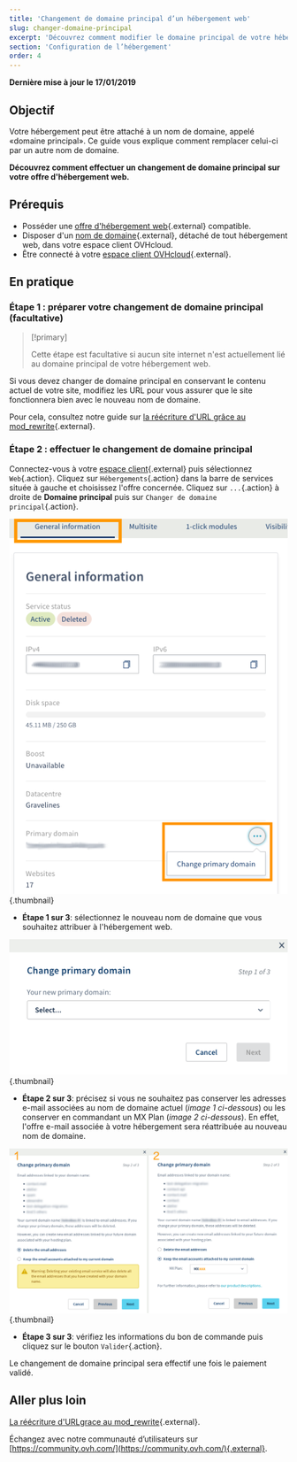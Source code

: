 ```yaml
---
title: 'Changement de domaine principal d’un hébergement web'
slug: changer-domaine-principal
excerpt: 'Découvrez comment modifier le domaine principal de votre hébergement web'
section: 'Configuration de l’hébergement'
order: 4
---
```


**Dernière mise à jour le 17/01/2019**

## Objectif

Votre hébergement peut être attaché à un nom de domaine, appelé «domaine principal». Ce guide vous explique comment remplacer celui-ci par un autre nom de domaine.

**Découvrez comment effectuer un changement de domaine principal sur votre offre d'hébergement web.**

## Prérequis

- Posséder une [offre d'hébergement web](https://www.ovh.com/fr/hebergement-web/){.external} compatible.
- Disposer d'un [nom de domaine](https://www.ovh.com/fr/domaines/){.external}, détaché de tout hébergement web, dans votre espace client OVHcloud.
- Être connecté à votre [espace client OVHcloud](https://www.ovh.com/auth/?action=gotomanager){.external}.

## En pratique

### Étape 1 : préparer votre changement de domaine principal (facultative)

> [!primary]
>
> Cette étape est facultative si aucun site internet n'est actuellement lié au domaine principal de votre hébergement web.
> 

Si vous devez changer de domaine principal en conservant le contenu actuel de votre site, modifiez les URL pour vous assurer que le site fonctionnera bien avec le nouveau nom de domaine.

Pour cela, consultez notre guide sur [la réécriture d'URL grâce au mod_rewrite](../htaccess-reecriture-url-mod-rewrite/){.external}.

### Étape 2 : effectuer le changement de domaine principal

Connectez-vous à votre [espace client](https://www.ovh.com/auth/?action=gotomanager){.external} puis sélectionnez `Web`{.action}. Cliquez sur `Hébergements`{.action} dans la barre de services située à gauche et choisissez l'offre concernée. Cliquez sur `...`{.action} à droite de **Domaine principal** puis sur `Changer de domaine principal`{.action}.

![Domaine-Principal](images/change-primary-domain-step2.png){.thumbnail}


- **Étape 1 sur 3**: sélectionnez le nouveau nom de domaine que vous souhaitez attribuer à l'hébergement web.

![Domaine-Principal](images/change-primary-domain-step2-2.png){.thumbnail}

- **Étape 2 sur 3**: précisez si vous ne souhaitez pas conserver les adresses e-mail associées au nom de domaine actuel (*image 1 ci-dessous*) ou les conserver en commandant un MX Plan (*image 2 ci-dessous*). En effet, l'offre e-mail associée à votre hébergement sera réattribuée au nouveau nom de domaine.

![Domaine-Principal](images/change-primary-domain-step2-3.png){.thumbnail}

- **Étape 3 sur 3**: vérifiez les informations du bon de commande puis cliquez sur le bouton `Valider`{.action}.

Le changement de domaine principal sera effectif une fois le paiement validé.



## Aller plus loin

[La réécriture d'URLgrace au mod_rewrite](../htaccess-reecriture-url-mod-rewrite/){.external}.

Échangez avec notre communauté d’utilisateurs sur [https://community.ovh.com/](https://community.ovh.com/){.external}.
